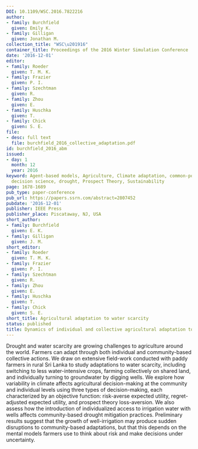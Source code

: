 ```yaml
---
DOI: 10.1109/WSC.2016.7822216
author:
- family: Burchfield
  given: Emily K.
- family: Gilligan
  given: Jonathan M.
collection_title: "WSC\u201916"
container_title: Proceedings of the 2016 Winter Simulation Conference
date: '2016-12-01'
editor:
- family: Roeder
  given: T. M. K.
- family: Frazier
  given: P. I.
- family: Szechtman
  given: R.
- family: Zhou
  given: E.
- family: Huschka
  given: T.
- family: Chick
  given: S. E.
file:
- desc: full text
  file: burchfield_2016_collective_adaptation.pdf
id: burchfield_2016_abm
issued:
- day: 1
  month: 12
  year: 2016
keyword: Agent-based models, Agriculture, Climate adaptation, common-pool resources,
  decision science, drought, Prospect Theory, Sustainability
page: 1678-1689
pub_type: paper-conference
pub_url: https://papers.ssrn.com/abstract=2807452
pubdate: '2016-12-01'
publisher: IEEE Press
publisher_place: Piscataway, NJ, USA
short_author:
- family: Burchfield
  given: E. K.
- family: Gilligan
  given: J. M.
short_editor:
- family: Roeder
  given: T. M. K.
- family: Frazier
  given: P. I.
- family: Szechtman
  given: R.
- family: Zhou
  given: E.
- family: Huschka
  given: T.
- family: Chick
  given: S. E.
short_title: Agricultural adaptation to water scarcity
status: published
title: Dynamics of individual and collective agricultural adaptation to water scarcity
---
```

Drought and water scarcity are growing challenges to agriculture around the world. Farmers can adapt through both individual and community-based collective actions. We draw on extensive field-work conducted with paddy farmers in rural Sri Lanka to study adaptations to water scarcity, including switching to less water-intensive crops, farming collectively on shared land, and individually turning to groundwater by digging wells. We explore how variability in climate affects agricultural decision-making at the community and individual levels using three types of decision-making, each characterized by an objective function: risk-averse expected utility, regret-adjusted expected utility, and prospect theory loss-aversion. We also assess how the introduction of individualized access to irrigation water with wells affects community-based drought mitigation practices. Preliminary results suggest that the growth of well-irrigation may produce sudden disruptions to community-based adaptations, but that this depends on the mental models farmers use to think about risk and make decisions under uncertainty.
